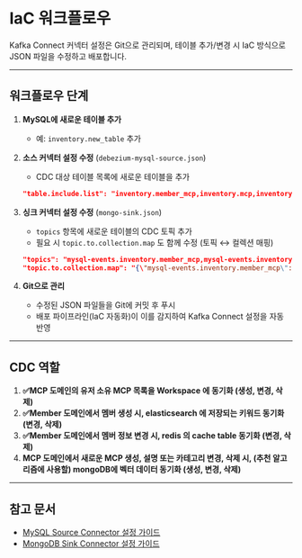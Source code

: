 # IaC 워크플로우

Kafka Connect 커넥터 설정은 Git으로 관리되며, 테이블 추가/변경 시 IaC 방식으로 JSON 파일을 수정하고 배포합니다.

---

## 워크플로우 단계

1. **MySQL에 새로운 테이블 추가**
   - 예: `inventory.new_table` 추가
2. **소스 커넥터 설정 수정** (`debezium-mysql-source.json`)
   - CDC 대상 테이블 목록에 새로운 테이블을 추가

    ```json
    "table.include.list": "inventory.member_mcp,inventory.mcp,inventory.new_table"
    
    ```

3. **싱크 커넥터 설정 수정** (`mongo-sink.json`)
   - `topics` 항목에 새로운 테이블의 CDC 토픽 추가
   - 필요 시 `topic.to.collection.map` 도 함께 수정 (토픽 ↔ 컬렉션 매핑)

    ```json
    "topics": "mysql-events.inventory.member_mcp,mysql-events.inventory.mcp,mysql-events.inventory.new_table",
    "topic.to.collection.map": "{\"mysql-events.inventory.member_mcp\":\"member_mcp\", \"mysql-events.inventory.mcp\":\"mcp\", \"mysql-events.inventory.new_table\":\"new_table\"}"
    
    ```

4. **Git으로 관리**
   - 수정된 JSON 파일들을 Git에 커밋 후 푸시
   - 배포 파이프라인(IaC 자동화)이 이를 감지하여 Kafka Connect 설정을 자동 반영

---

## CDC 역할

1. **✅MCP 도메인의 유저 소유 MCP 목록을 Workspace 에 동기화 (생성, 변경, 삭제)**
2. **✅Member 도메인에서 멤버 생성 시, elasticsearch 에 저장되는 키워드 동기화 (변경, 삭제)**
3. **✅Member 도메인에서 멤버 정보 변경 시, redis 의 cache table 동기화 (변경, 삭제)**
4. **MCP 도메인에서 새로운 MCP 생성, 설명 또는 카테고리 변경, 삭제 시, (추천 알고리즘에 사용할) mongoDB에 벡터 데이터 동기화 (생성, 변경, 삭제)**

---

## 참고 문서
- [MySQL Source Connector 설정 가이드](./docs/MySQL%20Source%20Connector%20설정%20가이드.md)
- [MongoDB Sink Connector 설정 가이드](./docs/MongoDB%20Sink%20Connector%20설정%20가이드.md)

